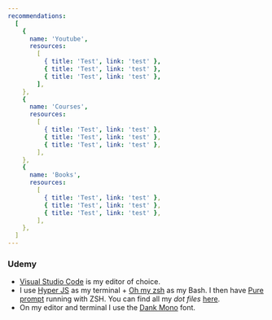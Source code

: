 ```yaml
---
recommendations:
  [
    {
      name: 'Youtube',
      resources:
        [
          { title: 'Test', link: 'test' },
          { title: 'Test', link: 'test' },
          { title: 'Test', link: 'test' },
        ],
    },
    {
      name: 'Courses',
      resources:
        [
          { title: 'Test', link: 'test' },
          { title: 'Test', link: 'test' },
          { title: 'Test', link: 'test' },
        ],
    },
    {
      name: 'Books',
      resources:
        [
          { title: 'Test', link: 'test' },
          { title: 'Test', link: 'test' },
          { title: 'Test', link: 'test' },
        ],
    },
  ]
---
```


### Udemy

- [Visual Studio Code](http://www.google.com) is my editor of choice.
- I use [Hyper JS](http://www.google.com) as my terminal + [Oh my zsh](http://www.google.com) as my Bash. I then have [Pure prompt]() running with ZSH. You can find all my _dot files_ [here]().
- On my editor and terminal I use the [Dank Mono]() font.
